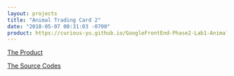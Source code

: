 ```yaml
---
layout: projects
title: "Animal Trading Card 2"
date: "2018-05-07 00:31:03 -0700"
product: https://curious-yu.github.io/GoogleFrontEnd-Phase2-Lab1-Animal-Trading-Card-WY/
---
```



[The Product](https://curious-yu.github.io/GoogleFrontEnd-Phase2-Lab1-Animal-Trading-Card-WY/)

[The Source Codes](https://github.com/Curious-Yu/GoogleFrontEnd-Phase2-Lab1-Animal-Trading-Card-WY)
